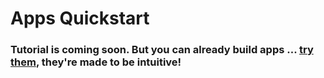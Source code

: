 # Apps Quickstart

### Tutorial is coming soon. But you can already build apps ... [try them](https://app.windmill.dev/apps/add?nodraft=true), they're made to be intuitive!